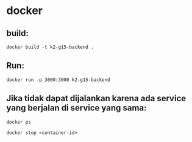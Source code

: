 # docker
## build:
    docker build -t k2-g15-backend .
## Run:
    docker run -p 3000:3000 k2-g15-backend
## Jika tidak dapat dijalankan karena ada service yang berjalan di service yang sama:
    docker ps  

    docker stop <container-id>